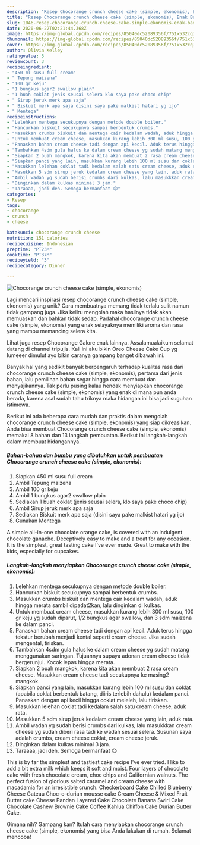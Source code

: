 ```yaml
---
description: "Resep Chocorange crunch cheese cake (simple, ekonomis), Enak Banget"
title: "Resep Chocorange crunch cheese cake (simple, ekonomis), Enak Banget"
slug: 1046-resep-chocorange-crunch-cheese-cake-simple-ekonomis-enak-banget
date: 2020-06-22T02:21:44.368Z
image: https://img-global.cpcdn.com/recipes/85040dc52089356f/751x532cq70/chocorange-crunch-cheese-cake-simple-ekonomis-foto-resep-utama.jpg
thumbnail: https://img-global.cpcdn.com/recipes/85040dc52089356f/751x532cq70/chocorange-crunch-cheese-cake-simple-ekonomis-foto-resep-utama.jpg
cover: https://img-global.cpcdn.com/recipes/85040dc52089356f/751x532cq70/chocorange-crunch-cheese-cake-simple-ekonomis-foto-resep-utama.jpg
author: Olivia Kelley
ratingvalue: 5
reviewcount: 3
recipeingredient:
- "450 ml susu full cream"
- " Tepung maizena"
- "100 gr keju"
- "1 bungkus agar2 swallow plain"
- "1 buah coklat jenis seusai selera klo saya pake choco chip"
- " Sirup jeruk merk apa saja"
- " Biskuit merk apa saja disini saya pake malkist hatari yg ijo"
- " Mentega"
recipeinstructions:
- "Lelehkan mentega secukupnya dengan metode double boiler."
- "Hancurkan biskuit secukupnya sampai berbentuk crumbs."
- "Masukkan crumbs biskuit dan mentega cair kedalam wadah, aduk hingga merata sambil dipadat2kan, lalu dinginkan di kulkas."
- "Untuk membuat cream cheese, masukkan kurang lebih 300 ml susu, 100 gr keju yg sudah diparut, 1/2 bungkus agar swallow, dan 3 sdm maizena ke dalam panci."
- "Panaskan bahan cream cheese tadi dengan api kecil. Aduk terus hingga tekstur berubah menjadi kental seperti cream cheese. Jika sudah mengental, tiriskan."
- "Tambahkan 4sdm gula halus ke dalam cream cheese yg sudah matang menggunakan saringan. Tujuannya supaya adonan cream cheese tidak bergerunjul. Kocok lepas hingga merata."
- "Siapkan 2 buah mangkok, karena kita akan membuat 2 rasa cream cheese. Masukkan cream cheese tadi secukupnya ke masing2 mangkok."
- "Siapkan panci yang lain, masukkan kurang lebih 100 ml susu dan coklat (apabila coklat berbentuk batang, diiris terlebih dahulu) kedalam panci. Panaskan dengan api kecil hingga coklat meleleh, lalu tiriskan."
- "Masukkan lelehan coklat tadi kedalam salah satu cream cheese, aduk rata."
- "Masukkan 5 sdm sirup jeruk kedalam cream cheese yang lain, aduk rata."
- "Ambil wadah yg sudah berisi crumbs dari kulkas, lalu masukkkan cream cheese yg sudah diberi rasa tadi ke wadah sesuai selera. Susunan saya adalah crumbs, cream cheese coklat, cream cheese jeruk."
- "Dinginkan dalam kulkas minimal 3 jam."
- "Taraaaa, jadi deh. Semoga bermanfaat 😊"
categories:
- Resep
tags:
- chocorange
- crunch
- cheese

katakunci: chocorange crunch cheese 
nutrition: 151 calories
recipecuisine: Indonesian
preptime: "PT23M"
cooktime: "PT37M"
recipeyield: "3"
recipecategory: Dinner

---
```



![Chocorange crunch cheese cake (simple, ekonomis)](https://img-global.cpcdn.com/recipes/85040dc52089356f/751x532cq70/chocorange-crunch-cheese-cake-simple-ekonomis-foto-resep-utama.jpg)

Lagi mencari inspirasi resep chocorange crunch cheese cake (simple, ekonomis) yang unik? Cara membuatnya memang tidak terlalu sulit namun tidak gampang juga. Jika keliru mengolah maka hasilnya tidak akan memuaskan dan bahkan tidak sedap. Padahal chocorange crunch cheese cake (simple, ekonomis) yang enak selayaknya memiliki aroma dan rasa yang mampu memancing selera kita.

Lihat juga resep Chocorange Galore enak lainnya. Assalamualaikum selamat datang di channel tripujis. Kali ini aku bikin Oreo Cheese Cake Cup yg lumeeer dimulut ayo bikin caranya gampang banget dibawah ini.

Banyak hal yang sedikit banyak berpengaruh terhadap kualitas rasa dari chocorange crunch cheese cake (simple, ekonomis), pertama dari jenis bahan, lalu pemilihan bahan segar hingga cara membuat dan menyajikannya. Tak perlu pusing kalau hendak menyiapkan chocorange crunch cheese cake (simple, ekonomis) yang enak di mana pun anda berada, karena asal sudah tahu triknya maka hidangan ini bisa jadi suguhan istimewa.


Berikut ini ada beberapa cara mudah dan praktis dalam mengolah chocorange crunch cheese cake (simple, ekonomis) yang siap dikreasikan. Anda bisa membuat Chocorange crunch cheese cake (simple, ekonomis) memakai 8 bahan dan 13 langkah pembuatan. Berikut ini langkah-langkah dalam membuat hidangannya.

<!--inarticleads1-->

##### Bahan-bahan dan bumbu yang dibutuhkan untuk pembuatan Chocorange crunch cheese cake (simple, ekonomis):

1. Siapkan 450 ml susu full cream
1. Ambil  Tepung maizena
1. Ambil 100 gr keju
1. Ambil 1 bungkus agar2 swallow plain
1. Sediakan 1 buah coklat (jenis seusai selera, klo saya pake choco chip)
1. Ambil  Sirup jeruk merk apa saja
1. Sediakan  Biskuit merk apa saja (disini saya pake malkist hatari yg ijo)
1. Gunakan  Mentega


A simple all-in-one chocolate orange cake, is covered with an indulgent chocolate ganache. Deceptively easy to make and a treat for any occasion. It is the simplest, great tasting cake I&#39;ve ever made. Great to make with the kids, especially for cupcakes. 

<!--inarticleads2-->

##### Langkah-langkah menyiapkan Chocorange crunch cheese cake (simple, ekonomis):

1. Lelehkan mentega secukupnya dengan metode double boiler.
1. Hancurkan biskuit secukupnya sampai berbentuk crumbs.
1. Masukkan crumbs biskuit dan mentega cair kedalam wadah, aduk hingga merata sambil dipadat2kan, lalu dinginkan di kulkas.
1. Untuk membuat cream cheese, masukkan kurang lebih 300 ml susu, 100 gr keju yg sudah diparut, 1/2 bungkus agar swallow, dan 3 sdm maizena ke dalam panci.
1. Panaskan bahan cream cheese tadi dengan api kecil. Aduk terus hingga tekstur berubah menjadi kental seperti cream cheese. Jika sudah mengental, tiriskan.
1. Tambahkan 4sdm gula halus ke dalam cream cheese yg sudah matang menggunakan saringan. Tujuannya supaya adonan cream cheese tidak bergerunjul. Kocok lepas hingga merata.
1. Siapkan 2 buah mangkok, karena kita akan membuat 2 rasa cream cheese. Masukkan cream cheese tadi secukupnya ke masing2 mangkok.
1. Siapkan panci yang lain, masukkan kurang lebih 100 ml susu dan coklat (apabila coklat berbentuk batang, diiris terlebih dahulu) kedalam panci. Panaskan dengan api kecil hingga coklat meleleh, lalu tiriskan.
1. Masukkan lelehan coklat tadi kedalam salah satu cream cheese, aduk rata.
1. Masukkan 5 sdm sirup jeruk kedalam cream cheese yang lain, aduk rata.
1. Ambil wadah yg sudah berisi crumbs dari kulkas, lalu masukkkan cream cheese yg sudah diberi rasa tadi ke wadah sesuai selera. Susunan saya adalah crumbs, cream cheese coklat, cream cheese jeruk.
1. Dinginkan dalam kulkas minimal 3 jam.
1. Taraaaa, jadi deh. Semoga bermanfaat 😊


This is by far the simplest and tastiest cake recipe I&#39;ve ever tried. I like to add a bit extra milk which keeps it soft and moist. Four layers of chocolate cake with fresh chocolate cream, choc chips and Californian walnuts. The perfect fusion of glorious salted caramel and cream cheese with macadamia for an irresistible crunch. Checkerboard Cake Chilled Blueberry Cheese Gateau Choc-o-durian mousse cake Cream Cheese &amp; Mixed Fruit Butter cake Cheese Pandan Layered Cake Chocolate Banana Swirl Cake Chocolate Cashew Brownie Cake Coffee Kahlua Chiffon Cake Durian Butter Cake. 

Gimana nih? Gampang kan? Itulah cara menyiapkan chocorange crunch cheese cake (simple, ekonomis) yang bisa Anda lakukan di rumah. Selamat mencoba!
